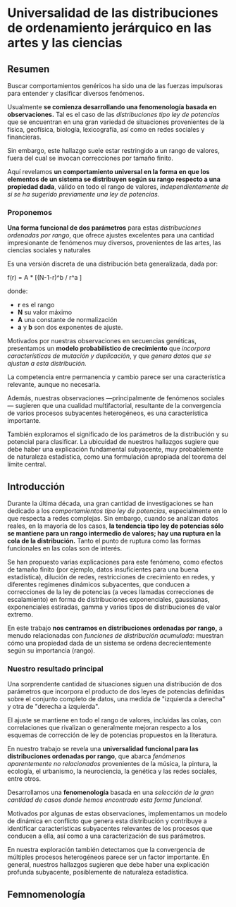 # Universalidad de las distribuciones de ordenamiento jerárquico en las artes y las ciencias

## Resumen

Buscar comportamientos genéricos ha sido una de las fuerzas impulsoras para entender y clasificar diversos fenómenos. 

Usualmente **se comienza desarrollando una fenomenología basada en observaciones.** Tal es el caso de las *distribuciones tipo ley de potencias* que se encuentran en una gran variedad de situaciones provenientes de la física, geofísica, biología, lexicografía, así como en redes sociales y financieras. 

Sin embargo, este hallazgo suele estar restringido a un rango de valores, fuera del cual se invocan correcciones por tamaño finito. 

Aquí revelamos **un comportamiento universal en la forma en que los elementos de un sistema se distribuyen según su rango respecto a una propiedad dada**, válido en todo el rango de valores, _independientemente de si se ha sugerido previamente una ley de potencias._ 

### Proponemos 

**Una forma funcional de dos parámetros** para estas _distribuciones ordenadas por rango_, que ofrece ajustes excelentes para una cantidad impresionante de fenómenos muy diversos, provenientes de las artes, las ciencias sociales y naturales

 Es una versión discreta de una distribución beta generalizada, dada por:
 
 f(r) = A * [(N-1-r)^b / r^a ]
 
 donde:
 - **r** es el rango
 - **N** su valor máximo 
 - **A** una constante de normalización 
 - **a** y **b** son dos exponentes de ajuste.
 
Motivados por nuestras observaciones en secuencias genéticas, presentamos un **modelo probabilístico de crecimiento** que _incorpora características de mutación y duplicación_, y que _genera datos que se ajustan a esta distribución._ 

La competencia entre permanencia y cambio parece ser una característica relevante, aunque no necesaria. 

Además, nuestras observaciones —principalmente de fenómenos sociales— sugieren que una cualidad multifactorial, resultante de la convergencia de varios procesos subyacentes heterogéneos, es una característica importante. 

También exploramos el significado de los parámetros de la distribución y su potencial para clasificar. La ubicuidad de nuestros hallazgos sugiere que debe haber una explicación fundamental subyacente, muy probablemente de naturaleza estadística, como una formulación apropiada del teorema del límite central.

## Introducción

Durante la última década, una gran cantidad de investigaciones se han dedicado a los _comportamientos tipo ley de potencias_, especialmente en lo que respecta a redes complejas. Sin embargo, cuando se analizan datos reales, en la mayoría de los casos, **la tendencia tipo ley de potencias sólo se mantiene para un rango intermedio de valores; hay una ruptura en la cola de la distribución.** Tanto el punto de ruptura como las formas funcionales en las colas son de interés. 

Se han propuesto varias explicaciones para este fenómeno, como efectos de tamaño finito (por ejemplo, datos insuficientes para una buena estadística), dilución de redes, restricciones de crecimiento en redes, y diferentes regímenes dinámicos subyacentes, que conducen a correcciones de la ley de potencias (a veces llamadas correcciones de escalamiento) en forma de distribuciones exponenciales, gaussianas, exponenciales estiradas, gamma y varios tipos de distribuciones de valor extremo.

En este trabajo **nos centramos en distribuciones ordenadas por rango,** a menudo relacionadas con _funciones de distribución acumulada_: muestran cómo una propiedad dada de un sistema se ordena decrecientemente según su importancia (rango). 

### Nuestro resultado principal 

Una sorprendente cantidad de situaciones siguen una distribución de dos parámetros que incorpora el producto de dos leyes de potencias definidas sobre el conjunto completo de datos, una medida de "izquierda a derecha" y otra de "derecha a izquierda". 

El ajuste se mantiene en todo el rango de valores, incluidas las colas, con correlaciones que rivalizan o generalmente mejoran respecto a los esquemas de corrección de ley de potencias propuestos en la literatura.

En nuestro trabajo se revela una **universalidad funcional para las distribuciones ordenadas por rango**, que abarca _fenómenos aparentemente no relacionados_ provenientes de la música, la pintura, la ecología, el urbanismo, la neurociencia, la genética y las redes sociales, entre otros. 

Desarrollamos una **fenomenología** basada en una _selección de la gran cantidad de casos donde hemos encontrado esta forma funcional._ 

Motivados por algunas de estas observaciones, implementamos un modelo de dinámica en conflicto que genera esta distribución y contribuye a identificar características subyacentes relevantes de los procesos que conducen a ella, así como a una caracterización de sus parámetros. 

En nuestra exploración también detectamos que la convergencia de múltiples procesos heterogéneos parece ser un factor importante. En general, nuestros hallazgos sugieren que debe haber una explicación profunda subyacente, posiblemente de naturaleza estadística.

## Femnomenología


